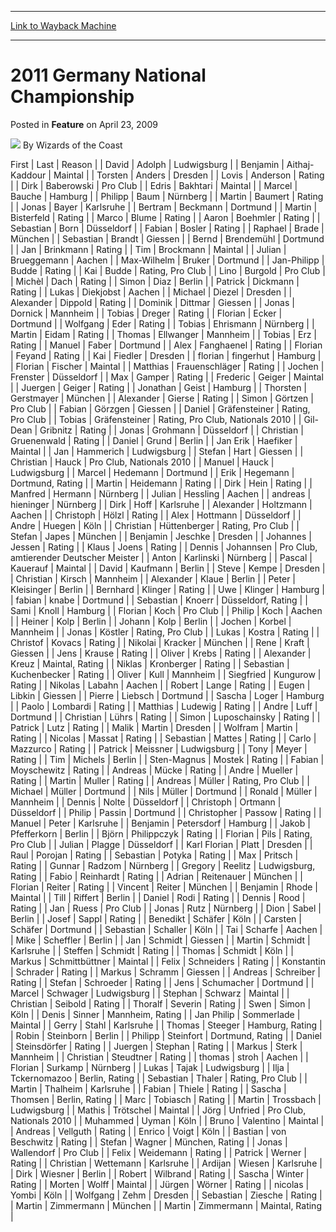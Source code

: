 
---
[Link to Wayback Machine](https://web.archive.org/web/20211018105552/https://magic.wizards.com/en/articles/archive/feature/2011-germany-national-championship-2009-04-23-0)

[_metadata_:wayback_url]:- "https://magic.wizards.com/en/articles/archive/feature/2011-germany-national-championship-2009-04-23-0"
[_metadata_:wayback_raw_url]:- "https://web.archive.org/web/20211018105552id_/https://magic.wizards.com/en/articles/archive/feature/2011-germany-national-championship-2009-04-23-0"
[_metadata_:wayback_capture_timestamp]:- "2021-10-18 10:55:52+00:00"
[_metadata_:description]:- "First Last Reason David Adolph Ludwigsburg Benjamin Aithaj-Kaddour Maintal Torsten Anders Dresden Lovis Anderson Rating Dirk Baberowski Pro Club Edris Bakhtari Maintal Marcel Bauche Hamburg Philipp Baum Nürnberg Martin Baumert Rating Jonas Bayer Karlsruhe Bertram Beckmann Dortmund Martin Bisterfeld Rating Marco Blume Rating Aaron Boehmler Rating Sebastian Born Düsseldorf"
[_metadata_:generator]:- "Drupal 7 (http://drupal.org)"
---


2011 Germany National Championship
==================================



 Posted in **Feature**
 on April 23, 2009 






![](https://media.magic.wizards.com/styles/auth_small/public/images/person/wizards_author.jpg)
By Wizards of the Coast













 First |
 Last |
 Reason |
| David | Adolph | Ludwigsburg |
| Benjamin | Aithaj-Kaddour | Maintal |
| Torsten | Anders | Dresden |
| Lovis | Anderson | Rating |
| Dirk  | Baberowski | Pro Club |
| Edris | Bakhtari | Maintal |
| Marcel | Bauche | Hamburg |
| Philipp | Baum | Nürnberg |
| Martin | Baumert | Rating |
| Jonas | Bayer | Karlsruhe |
| Bertram | Beckmann | Dortmund |
| Martin | Bisterfeld | Rating |
| Marco | Blume | Rating |
| Aaron | Boehmler | Rating |
| Sebastian | Born | Düsseldorf |
| Fabian | Bosler | Rating |
| Raphael | Brade | München |
| Sebastian | Brandt | Giessen |
| Bernd | Brendemühl | Dortmund |
| Jan | Brinkmann | Rating |
| Tim | Brockmann | Maintal |
| Julian | Brueggemann | Aachen |
| Max-Wilhelm | Bruker | Dortmund |
| Jan-Philipp | Budde | Rating |
| Kai | Budde | Rating, Pro Club |
| Lino | Burgold | Pro Club |
| Michèl | Dach | Rating |
| Simon | Diaz | Berlin |
| Patrick | Dickmann | Rating |
| Lukas | Diekjobst | Aachen |
| Michael | Diezel | Dresden |
| Alexander | Dippold | Rating |
| Dominik | Dittmar | Giessen |
| Jonas | Dornick | Mannheim |
| Tobias | Dreger | Rating |
| Florian | Ecker | Dortmund |
| Wolfgang | Eder | Rating |
| Tobias | Ehrismann | Nürnberg |
| Martin | Eidam | Rating |
| Thomas | Ellwanger | Mannheim |
| Tobias | Erz | Rating |
| Manuel | Faber | Dortmund |
| Alex | Fanghaenel | Rating |
| Florian | Feyand | Rating |
| Kai | Fiedler | Dresden |
| florian | fingerhut | Hamburg |
| Florian | Fischer | Maintal |
| Matthias | Frauenschläger | Rating |
| Jochen | Frenster | Düsseldorf |
| Max | Gamper | Rating |
| Frederic | Geiger | Maintal |
| Juergen | Geiger | Rating |
| Jonathan | Geist | Hamburg |
| Thorsten | Gerstmayer | München |
| Alexander | Gierse | Rating |
| Simon | Görtzen | Pro Club |
| Fabian | Görzgen | Giessen |
| Daniel | Gräfensteiner | Rating, Pro Club |
| Tobias | Gräfensteiner | Rating, Pro Club, Nationals 2010 |
| Gil-Dean | Gribnitz | Rating |
| Jonas | Grohmann | Düsseldorf |
| Christian | Gruenenwald | Rating |
| Daniel | Grund | Berlin |
| Jan Erik | Haefiker | Maintal |
| Jan | Hammerich | Ludwigsburg |
| Stefan | Hart | Giessen |
| Christian | Hauck | Pro Club, Nationals 2010 |
| Manuel | Hauck | Ludwigsburg |
| Marcel | Hedemann | Dortmund |
| Erik | Hegemann | Dortmund, Rating |
| Martin | Heidemann | Rating |
| Dirk | Hein | Rating |
| Manfred | Hermann | Nürnberg |
| Julian | Hessling | Aachen |
| andreas | hieninger | Nürnberg |
| Dirk | Hoff | Karlsruhe |
| Alexander | Holtzmann | Aachen |
| Christoph | Hölzl | Rating |
| Alex | Hottmann | Düsseldorf |
| Andre | Huegen | Köln |
| Christian | Hüttenberger | Rating, Pro Club |
| Stefan | Japes | München |
| Benjamin | Jeschke | Dresden |
| Johannes | Jessen | Rating |
| Klaus | Joens | Rating |
| Dennis | Johannsen | Pro Club, amtierender Deutscher Meister |
| Anton | Karlinski | Nürnberg |
| Pascal | Kauerauf | Maintal |
| David | Kaufmann | Berlin |
| Steve | Kempe | Dresden |
| Christian | Kirsch | Mannheim |
| Alexander | Klaue | Berlin |
| Peter | Kleisinger | Berlin |
| Bernhard | Klinger | Rating |
| Uwe | Klinger | Hamburg |
| fabian | knabe | Dortmund |
| Sebastian | Knoerr | Düsseldorf, Rating |
| Sami | Knoll | Hamburg |
| Florian | Koch | Pro Club |
| Philip | Koch | Aachen |
| Heiner | Kolp | Berlin |
| Johann | Kolp | Berlin |
| Jochen | Korbel | Mannheim |
| Jonas | Köstler | Rating, Pro Club |
| Lukas | Kostra | Rating |
| Christof | Kovacs | Rating |
| Nikolai | Kracker | München |
| Rene | Kraft | Giessen |
| Jens | Krause | Rating |
| Oliver | Krebs | Rating |
| Alexander | Kreuz | Maintal, Rating |
| Niklas | Kronberger | Rating |
| Sebastian | Kuchenbecker | Rating |
| Oliver | Kull | Mannheim |
| Siegfried | Kungurow | Rating |
| Nikolas | Labahn | Aachen |
| Robert | Lange | Rating |
| Eugen | Libkin | Giessen |
| Pierre | Liebsch | Dortmund |
| Sascha | Loger | Hamburg |
| Paolo | Lombardi | Rating |
| Matthias | Ludewig | Rating |
| Andre | Luff | Dortmund |
| Christian | Lührs | Rating |
| Simon | Luposchainsky | Rating |
| Patrick | Lutz | Rating |
| Malik | Martin | Dresden |
| Wolfram | Martin | Rating |
| Nicolas | Massat | Rating |
| Sebastian | Mattes | Rating |
| Carlo | Mazzurco | Rating |
| Patrick | Meissner | Ludwigsburg |
| Tony | Meyer | Rating |
| Tim | Michels | Berlin |
| Sten-Magnus | Mostek | Rating |
| Fabian | Moyschewitz | Rating |
| Andreas | Mücke | Rating |
| Andre | Mueller | Rating |
| Martin | Muller | Rating |
| Andreas | Müller | Rating, Pro Club |
| Michael | Müller | Dortmund |
| Nils | Müller | Dortmund |
| Ronald | Müller | Mannheim |
| Dennis | Nolte | Düsseldorf |
| Christoph | Ortmann | Düsseldorf |
| Philip | Passin | Dortmund |
| Christopher | Passow | Rating |
| Manuel | Peter | Karlsruhe |
| Benjamin | Petersdorf | Hamburg |
| Jakob | Pfefferkorn | Berlin |
| Björn | Philippczyk | Rating |
| Florian | Pils | Rating, Pro Club |
| Julian | Plagge | Düsseldorf |
| Karl Florian | Platt | Dresden |
| Raul | Porojan | Rating |
| Sebastian | Potyka | Rating |
| Max | Pritsch | Rating |
| Gunnar | Radzom | Nürnberg |
| Gregory | Reelitz | Ludwigsburg, Rating |
| Fabio | Reinhardt | Rating |
| Adrian | Reitenauer | München |
| Florian | Reiter | Rating |
| Vincent | Reiter | München |
| Benjamin | Rhode | Maintal |
| Till | Riffert | Berlin |
| Daniel | Rodi | Rating |
| Dennis | Rood | Rating |
| Jan | Ruess | Pro Club |
| Jonas | Rutz | Nürnberg |
| Dion | Sabel | Berlin |
| Josef | Sappl | Rating |
| Benedikt | Schäfer | Köln |
| Carsten | Schäfer | Dortmund |
| Sebastian | Schaller | Köln |
| Tai | Scharfe | Aachen |
| Mike | Scheffler | Berlin |
| Jan | Schmidt | Giessen |
| Martin | Schmidt | Karlsruhe |
| Steffen | Schmidt | Rating |
| Thomas | Schmidt | Köln |
| Markus | Schmittbüttner | Maintal |
| Felix | Schneiders | Rating |
| Konstantin | Schrader | Rating |
| Markus | Schramm | Giessen |
| Andreas | Schreiber | Rating |
| Stefan | Schroeder | Rating |
| Jens | Schumacher | Dortmund |
| Marcel | Schwager | Ludwigsburg |
| Stephan | Schwarz | Maintal |
| Christian | Seibold | Rating |
| Thoralf | Severin | Rating |
| Swen | Simon | Köln |
| Denis | Sinner | Mannheim, Rating |
| Jan Philip | Sommerlade | Maintal |
| Gerry | Stahl | Karlsruhe |
| Thomas | Steeger | Hamburg, Rating |
| Robin | Steinborn | Berlin |
| Philipp | Steinfort | Dortmund, Rating |
| Daniel | Steinsdörfer | Rating |
| Juergen | Stephan | Rating |
| Markus | Sterk | Mannheim |
| Christian | Steudtner | Rating |
| thomas | stroh | Aachen |
| Florian | Surkamp | Nürnberg |
| Lukas | Tajak | Ludwigsburg |
| Ilja | Tckernomazoo | Berlin, Rating |
| Sebastian | Thaler | Rating, Pro Club |
| Martin | Thalheim | Karlsruhe |
| Fabian | Thiele | Rating |
| Sascha | Thomsen | Berlin, Rating |
| Marc | Tobiasch | Rating |
| Martin | Trossbach | Ludwigsburg |
| Mathis | Trötschel | Maintal |
| Jörg | Unfried | Pro Club, Nationals 2010 |
| Muhammed | Uyman | Köln |
| Bruno | Valentino | Maintal |
| Andreas | Vellguth | Rating |
| Enrico | Voigt | Köln |
| Bastian | von Beschwitz | Rating |
| Stefan | Wagner | München, Rating |
| Jonas | Wallendorf | Pro Club |
| Felix | Weidemann | Rating |
| Patrick | Werner | Rating |
| Christian | Wettemann | Karlsruhe |
| Ardijan | Wiesen | Karlsruhe |
| Dirk | Wiesner | Berlin |
| Robert | Wilbrand | Rating |
| Sascha | Winter | Rating |
| Morten | Wolff | Maintal |
| Jürgen | Wörner | Rating |
| nicolas | Yombi | Köln |
| Wolfgang | Zehm | Dresden |
| Sebastian | Ziesche | Rating |
| Martin | Zimmermann | München |
| Martin | Zimmermann | Maintal, Rating |







